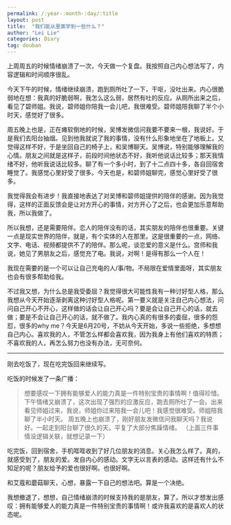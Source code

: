 ```yaml
---
permalink: /:year-:month-:day/:title
layout: post
title:  "我们能从里面学到一些什么？"
author: "Lei Lie"
categories: Diary
tag: douban
---
```


上周周五的时候情绪崩溃了一次，今天做一个复盘。我按照自己内心想法写了，内容逻辑和时间顺序很乱。

今天下午的时候，情绪继续崩溃，跑到厕所吐了一下，干呕，没吐出来。内心很脆弱地在想：我真的好脆弱啊，我怎么这么弱，居然有吐的反应。从厕所出来之后，看见了碧师姐。我说，碧师姐你陪我一会儿吧，我很难受。碧师姐陪我聊了半个小时天，感觉好了很多。

周五晚上也是，正在瘫软倒地的时候，吴博发微信问我要不要来一根，我说好。于是我们去阳台抽烟。见到他我就说了我的事情，没有什么形象地坐在了地板上。又觉得这样不好，于是坐回自己的椅子上，和吴博聊天。吴博说，特别能够理解我的心情。朋友之间就是这样子，前段时间他状态不好，我听他说话比较多；那天我情绪不好，他听我说话比较多。聊了有一个多小时，到了十二点四十多，各自回宿舍睡觉了。我感觉心里好受了很多。今天也是，和碧师姐聊完，感觉心里好受了很多。

我觉得我会有进步！我直接地表达了对吴博和碧师姐提供的陪伴的感谢。因为我觉得，这样的正面反馈会是让对方开心的事情，对方开心了之后，也会更加乐意帮助我，所以我做了。

所以我想，还是需要陪伴。恋人的陪伴没有的话，其实朋友的陪伴也很重要。关键一点是现实世界的陪伴，就是，有个实体的人在那里。这是很重要的一点，网络、文字、电话、视频都提供不了的陪伴。那么呢，谈恋爱的意义是什么。宫师和我说，她见了男朋友之后，感觉充了电。我说，对啊！是得有那么一个人在！

我现在需要的是一个可以让自己充电的人/事/物。不局限在爱情里面呀，其实朋友也会有很多帮助给我。

不过我又想，为什么总是我受委屈？我觉得很大可能性我有一种讨好型人格，那么我想从今天开始逐渐剥离这种讨好型人格呢。第一要义就是关注自己内心想法，问问自己开心不开心，这样做的话会让自己开心吗？要是会让自己开心的话，就去做；要是不会让自己开心的话，就不做了。我内心真的有很多的委屈，很多的怨怼，很多的why me？今天是6月20号，不妨从今天开始，多说一些拒绝，多想想自己内心。喜欢我的人，不管怎么样都会喜欢我，因为我身上有他们喜欢的特质；不喜欢我的人，再怎么努力也没有办法，无可奈何。

---

刚去吃饭了，现在吃完饭回来继续写。

吃饭的时候发了一条广播：

> 想要感叹一下拥有能够爱人的能力真是一件特别宝贵的事情啊！值得珍惜。
> 下午情绪又崩溃了，这次出现了强烈的应激反应，跑去厕所吐了一会。出来看见师姐过来，我说，师姐你过来陪我一会儿吧！我感觉很难受。师姐陪我聊了半小时天。
> 周五晚上也崩溃了，刚好朋友发微信问我聊天吗？我说好。一起走到阳台聊了很久的天。平复了大部分焦躁情绪。
> （上面三件事情没逻辑关联，就想记录一下）

吃完饭，回到宿舍，手机哐哐收到了好几位朋友的消息。关心我怎么样了。真的，就感受到了，朋友的爱。发自内心的感动。文字无以言表的感动。这样还有什么不知足的呢？朋友给予的爱也很好啊。也很好啊。

和艾蔻和蘑菇聊天，心想，暴露一下自己的想法吧。算是一个决绝。

我想撤退了，想想，自己情绪崩溃的时候支持我的是朋友，算了。所以才想发出感叹：拥有能够爱人的能力真是一件特别宝贵的事情啊！或许我喜欢的是喜欢人的状态呢。
